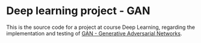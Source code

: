# Deep learning project - GAN

This is the source code for a project at course Deep Learning, regarding the implementation and testing of [GAN - Generative Adversarial Networks](https://arxiv.org/abs/1406.2661).

